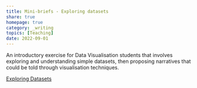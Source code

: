```yaml
---
title: Mini-briefs - Exploring datasets
share: true
homepage: true
category: _writing
topics: [Teaching]
date: 2022-09-01
---
```


An introductory exercise for Data Visualisation students that involves exploring and understanding simple datasets, then proposing  narratives that could be told through visualisation techniques.  

[Exploring Datasets](https://gfte.notion.site/Exploring-Datasets-123cc36dcb894096b15220fc0bb6c424)